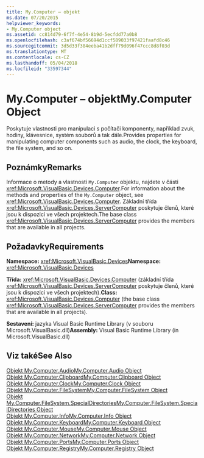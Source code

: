 ```yaml
---
title: My.Computer – objekt
ms.date: 07/20/2015
helpviewer_keywords:
- My.Computer object
ms.assetid: cc814d79-6f7f-4e54-8b9d-5ecfdd77a0b8
ms.openlocfilehash: c3af674bf56694d1ccf589033f97421faafd8c46
ms.sourcegitcommit: 3d5d33f384eeba41b2dff79d096f47ccc8d8f03d
ms.translationtype: MT
ms.contentlocale: cs-CZ
ms.lasthandoff: 05/04/2018
ms.locfileid: "33597344"
---
```

# <a name="mycomputer-object"></a><span data-ttu-id="d14a9-102">My.Computer – objekt</span><span class="sxs-lookup"><span data-stu-id="d14a9-102">My.Computer Object</span></span>
<span data-ttu-id="d14a9-103">Poskytuje vlastnosti pro manipulaci s počítači komponenty, například zvuk, hodiny, klávesnice, systém souborů a tak dále.</span><span class="sxs-lookup"><span data-stu-id="d14a9-103">Provides properties for manipulating computer components such as audio, the clock, the keyboard, the file system, and so on.</span></span>  
  
## <a name="remarks"></a><span data-ttu-id="d14a9-104">Poznámky</span><span class="sxs-lookup"><span data-stu-id="d14a9-104">Remarks</span></span>  
 <span data-ttu-id="d14a9-105">Informace o metody a vlastnosti `My.Computer` objektu, najdete v části <xref:Microsoft.VisualBasic.Devices.Computer>.</span><span class="sxs-lookup"><span data-stu-id="d14a9-105">For information about the methods and properties of the `My.Computer` object, see <xref:Microsoft.VisualBasic.Devices.Computer>.</span></span> <span data-ttu-id="d14a9-106">Základní třída <xref:Microsoft.VisualBasic.Devices.ServerComputer> poskytuje členů, které jsou k dispozici ve všech projektech.</span><span class="sxs-lookup"><span data-stu-id="d14a9-106">The base class <xref:Microsoft.VisualBasic.Devices.ServerComputer> provides the members that are available in all projects.</span></span>  
  
## <a name="requirements"></a><span data-ttu-id="d14a9-107">Požadavky</span><span class="sxs-lookup"><span data-stu-id="d14a9-107">Requirements</span></span>  
 <span data-ttu-id="d14a9-108">**Namespace:** <xref:Microsoft.VisualBasic.Devices></span><span class="sxs-lookup"><span data-stu-id="d14a9-108">**Namespace:** <xref:Microsoft.VisualBasic.Devices></span></span>  
  
 <span data-ttu-id="d14a9-109">**Třída:** <xref:Microsoft.VisualBasic.Devices.Computer> (základní třída <xref:Microsoft.VisualBasic.Devices.ServerComputer> poskytuje členů, které jsou k dispozici ve všech projektech).</span><span class="sxs-lookup"><span data-stu-id="d14a9-109">**Class:** <xref:Microsoft.VisualBasic.Devices.Computer> (the base class <xref:Microsoft.VisualBasic.Devices.ServerComputer> provides the members that are available in all projects).</span></span>  
  
 <span data-ttu-id="d14a9-110">**Sestavení:** jazyka Visual Basic Runtime Library (v souboru Microsoft.VisualBasic.dll)</span><span class="sxs-lookup"><span data-stu-id="d14a9-110">**Assembly:** Visual Basic Runtime Library (in Microsoft.VisualBasic.dll)</span></span>  
  
## <a name="see-also"></a><span data-ttu-id="d14a9-111">Viz také</span><span class="sxs-lookup"><span data-stu-id="d14a9-111">See Also</span></span>  
 [<span data-ttu-id="d14a9-112">Objekt My.Computer.Audio</span><span class="sxs-lookup"><span data-stu-id="d14a9-112">My.Computer.Audio Object</span></span>](../../../visual-basic/language-reference/objects/my-computer-audio-object.md)  
 [<span data-ttu-id="d14a9-113">Objekt My.Computer.Clipboard</span><span class="sxs-lookup"><span data-stu-id="d14a9-113">My.Computer.Clipboard Object</span></span>](../../../visual-basic/language-reference/objects/my-computer-clipboard-object.md)  
 [<span data-ttu-id="d14a9-114">Objekt My.Computer.Clock</span><span class="sxs-lookup"><span data-stu-id="d14a9-114">My.Computer.Clock Object</span></span>](../../../visual-basic/language-reference/objects/my-computer-clock-object.md)  
 [<span data-ttu-id="d14a9-115">Objekt My.Computer.FileSystem</span><span class="sxs-lookup"><span data-stu-id="d14a9-115">My.Computer.FileSystem Object</span></span>](../../../visual-basic/language-reference/objects/my-computer-filesystem-object.md)  
 [<span data-ttu-id="d14a9-116">Objekt My.Computer.FileSystem.SpecialDirectories</span><span class="sxs-lookup"><span data-stu-id="d14a9-116">My.Computer.FileSystem.SpecialDirectories Object</span></span>](../../../visual-basic/language-reference/objects/my-computer-filesystem-specialdirectories-object.md)  
 [<span data-ttu-id="d14a9-117">Objekt My.Computer.Info</span><span class="sxs-lookup"><span data-stu-id="d14a9-117">My.Computer.Info Object</span></span>](../../../visual-basic/language-reference/objects/my-computer-info-object.md)  
 [<span data-ttu-id="d14a9-118">Objekt My.Computer.Keyboard</span><span class="sxs-lookup"><span data-stu-id="d14a9-118">My.Computer.Keyboard Object</span></span>](../../../visual-basic/language-reference/objects/my-computer-keyboard-object.md)  
 [<span data-ttu-id="d14a9-119">Objekt My.Computer.Mouse</span><span class="sxs-lookup"><span data-stu-id="d14a9-119">My.Computer.Mouse Object</span></span>](../../../visual-basic/language-reference/objects/my-computer-mouse-object.md)  
 [<span data-ttu-id="d14a9-120">Objekt My.Computer.Network</span><span class="sxs-lookup"><span data-stu-id="d14a9-120">My.Computer.Network Object</span></span>](../../../visual-basic/language-reference/objects/my-computer-network-object.md)  
 [<span data-ttu-id="d14a9-121">Objekt My.Computer.Ports</span><span class="sxs-lookup"><span data-stu-id="d14a9-121">My.Computer.Ports Object</span></span>](../../../visual-basic/language-reference/objects/my-computer-ports-object.md)  
 [<span data-ttu-id="d14a9-122">Objekt My.Computer.Registry</span><span class="sxs-lookup"><span data-stu-id="d14a9-122">My.Computer.Registry Object</span></span>](../../../visual-basic/language-reference/objects/my-computer-registry-object.md)
